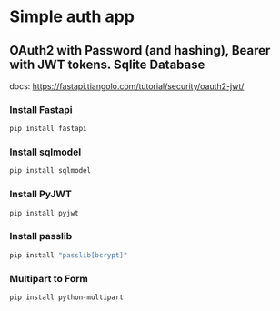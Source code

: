 # Simple auth app 
## OAuth2 with Password (and hashing), Bearer with JWT tokens. Sqlite Database

docs: https://fastapi.tiangolo.com/tutorial/security/oauth2-jwt/


### Install Fastapi
```bash
pip install fastapi
```

### Install sqlmodel
```bash
pip install sqlmodel
```

### Install PyJWT
```bash
pip install pyjwt
```

### Install passlib
```bash
pip install "passlib[bcrypt]"
```

### Multipart to Form
```bash
pip install python-multipart
```


